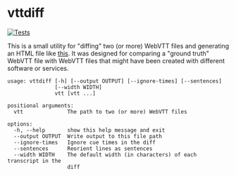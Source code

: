 # vttdiff

[![Tests](https://github.com/edsu/vttdiff/actions/workflows/test.yml/badge.svg)](https://github.com/edsu/vttdiff/actions/workflows/test.yml)

This is a small utility for "diffing" two (or more) WebVTT files and generating an HTML file like [this]. It was designed for comparing a "ground truth" WebVTT file with WebVTT files that might have been created with different software or services.
 
```
usage: vttdiff [-h] [--output OUTPUT] [--ignore-times] [--sentences]
               [--width WIDTH]
               vtt [vtt ...]

positional arguments:
  vtt              The path to two (or more) WebVTT files

options:
  -h, --help       show this help message and exit
  --output OUTPUT  Write output to this file path
  --ignore-times   Ignore cue times in the diff
  --sentences      Reorient lines as sentences
  --width WIDTH    The default width (in characters) of each transcript in the
                   diff
```



[this]: https://edsu.github.com/vttdiff/
